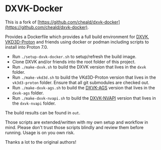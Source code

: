 # DXVK-Docker

This is a fork of [https://github.com/cheald/dxvk-docker](https://github.com/cheald/dxvk-docker).

Provides a Dockerfile which provides a full build environment for [DXVK](https://github.com/doitsujin/dxvk), [VKD3D-Proton](https://github.com/HansKristian-Work/vkd3d-proton) and friends using docker or podman including scripts to install into Proton 7.0.

- Run `./setup-dxvk-docker.sh` to setup/refresh the build image.
- Clone DXVK and/or friends into the root folder of this project.
- Run `./make-dxvk.sh` to build the DXVK version that lives in the `dxvk` folder.
- Run `./make-vkd3d.sh` to build the VKd3D-Proton version that lives in the `vk3d3-proton` folder. Ensure that all git submodules are checked out.
- Run `./make-dxvk-ags.sh` to build the [DXVK-AGS](https://github.com/doitsujin/dxvk-ags) version that lives in the `dxvk-ags` folder.
- Run `./make-dxvk-nvapi.sh` to build the [DXVK-NVAPI](https://github.com/jp7677/dxvk-nvapi) version that lives in the `dxvk-nvapi` folder.

The build results can be found in `out`.

Those scripts are extended/written with my own setup and workflow in mind. Please don't trust those scripts blindly and review them before running. Usage is on you own risk.

Thanks a lot to the original authors!
